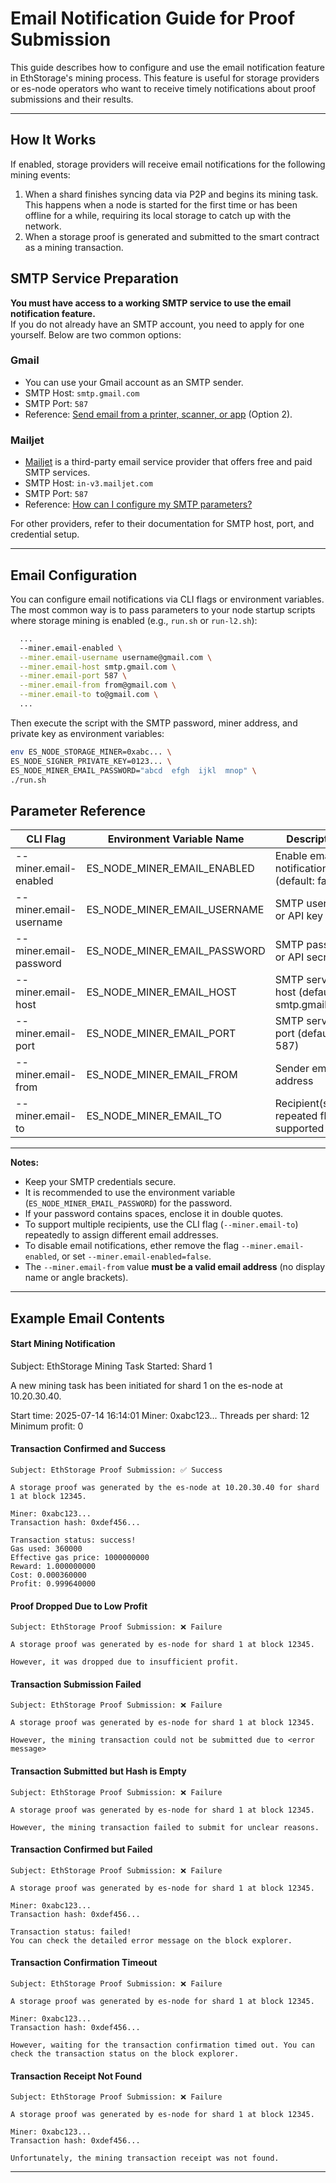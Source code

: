# Email Notification Guide for Proof Submission

This guide describes how to configure and use the email notification feature in EthStorage's mining process. This feature is useful for storage providers or es-node operators who want to receive timely notifications about proof submissions and their results.

---

## How It Works

If enabled, storage providers will receive email notifications for the following mining events:

1. When a shard finishes syncing data via P2P and begins its mining task. This happens when a node is started for the first time or has been offline for a while, requiring its local storage to catch up with the network.  
2. When a storage proof is generated and submitted to the smart contract as a mining transaction.

## SMTP Service Preparation

**You must have access to a working SMTP service to use the email notification feature.**  
If you do not already have an SMTP account, you need to apply for one yourself. Below are two common options:

### Gmail

- You can use your Gmail account as an SMTP sender.
- SMTP Host: `smtp.gmail.com`
- SMTP Port: `587`
- Reference: [Send email from a printer, scanner, or app](https://support.google.com/a/answer/176600?hl=en) (Option 2).

### Mailjet

- [Mailjet](https://app.mailjet.com/signup) is a third-party email service provider that offers free and paid SMTP services.
- SMTP Host: `in-v3.mailjet.com`
- SMTP Port: `587`
- Reference: [How can I configure my SMTP parameters?](https://documentation.mailjet.com/hc/en-us/articles/360043229473-How-can-I-configure-my-SMTP-parameters)

For other providers, refer to their documentation for SMTP host, port, and credential setup.

---


## Email Configuration 

You can configure email notifications via CLI flags or environment variables. The most common way is to pass parameters to your node startup scripts where storage mining is enabled (e.g., `run.sh` or `run-l2.sh`):

```bash
  ...
  --miner.email-enabled \
  --miner.email-username username@gmail.com \
  --miner.email-host smtp.gmail.com \
  --miner.email-port 587 \
  --miner.email-from from@gmail.com \
  --miner.email-to to@gmail.com \
  ...
```
Then execute the script with the SMTP password, miner address, and private key as environment variables:

```bash
env ES_NODE_STORAGE_MINER=0xabc... \
ES_NODE_SIGNER_PRIVATE_KEY=0123... \
ES_NODE_MINER_EMAIL_PASSWORD="abcd  efgh  ijkl  mnop" \
./run.sh
```

## Parameter Reference

| CLI Flag                  | Environment Variable Name           | Description                        |
|---------------------------|-------------------------------------|------------------------------------|
| --miner.email-enabled     | ES_NODE_MINER_EMAIL_ENABLED         | Enable email notification (default: false)|
| --miner.email-username    | ES_NODE_MINER_EMAIL_USERNAME        | SMTP username or API key           |
| --miner.email-password    | ES_NODE_MINER_EMAIL_PASSWORD        | SMTP password or API secret        |
| --miner.email-host        | ES_NODE_MINER_EMAIL_HOST            | SMTP server host (default: smtp.gmail.com)|
| --miner.email-port        | ES_NODE_MINER_EMAIL_PORT            | SMTP server port (default: 587)    |
| --miner.email-from        | ES_NODE_MINER_EMAIL_FROM            | Sender email address               |
| --miner.email-to          | ES_NODE_MINER_EMAIL_TO              | Recipient(s), repeated flags supported|

---
**Notes:**

- Keep your SMTP credentials secure.
- It is recommended to use the environment variable (`ES_NODE_MINER_EMAIL_PASSWORD`) for the password.
- If your password contains spaces, enclose it in double quotes.
- To support multiple recipients, use the CLI flag (`--miner.email-to`) repeatedly to assign different email addresses.
- To disable email notifications, ether remove the flag `--miner.email-enabled`, or set `--miner.email-enabled=false`.
- The `--miner.email-from` value **must be a valid email address** (no display name or angle brackets).

---

## Example Email Contents

#### Start Mining Notification

Subject: EthStorage Mining Task Started: Shard 1

A new mining task has been initiated for shard 1 on the es-node at 10.20.30.40.

Start time: 2025-07-14 16:14:01
Miner: 0xabc123...
Threads per shard: 12
Minimum profit: 0

#### Transaction Confirmed and Success

```
Subject: EthStorage Proof Submission: ✅ Success

A storage proof was generated by the es-node at 10.20.30.40 for shard 1 at block 12345.

Miner: 0xabc123...
Transaction hash: 0xdef456...

Transaction status: success!
Gas used: 360000
Effective gas price: 1000000000
Reward: 1.000000000
Cost: 0.000360000
Profit: 0.999640000
```

#### Proof Dropped Due to Low Profit

```
Subject: EthStorage Proof Submission: ❌ Failure

A storage proof was generated by es-node for shard 1 at block 12345.

However, it was dropped due to insufficient profit.
```

#### Transaction Submission Failed

```
Subject: EthStorage Proof Submission: ❌ Failure

A storage proof was generated by es-node for shard 1 at block 12345.

However, the mining transaction could not be submitted due to <error message>
```

#### Transaction Submitted but Hash is Empty

```
Subject: EthStorage Proof Submission: ❌ Failure

A storage proof was generated by es-node for shard 1 at block 12345.

However, the mining transaction failed to submit for unclear reasons.
```

#### Transaction Confirmed but Failed

```
Subject: EthStorage Proof Submission: ❌ Failure

A storage proof was generated by es-node for shard 1 at block 12345.

Miner: 0xabc123...
Transaction hash: 0xdef456...

Transaction status: failed!
You can check the detailed error message on the block explorer. 
```

#### Transaction Confirmation Timeout

```
Subject: EthStorage Proof Submission: ❌ Failure

A storage proof was generated by es-node for shard 1 at block 12345.

Miner: 0xabc123...
Transaction hash: 0xdef456...

However, waiting for the transaction confirmation timed out. You can check the transaction status on the block explorer.
```

#### Transaction Receipt Not Found

```
Subject: EthStorage Proof Submission: ❌ Failure

A storage proof was generated by es-node for shard 1 at block 12345.

Miner: 0xabc123...
Transaction hash: 0xdef456...

Unfortunately, the mining transaction receipt was not found.
```
---
